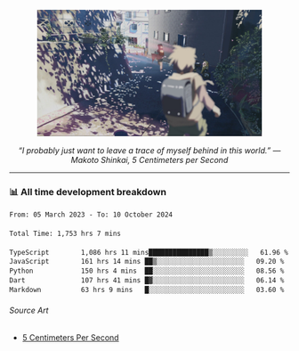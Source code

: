 <p align="center"><img src="asset/header.jpg" width="80%"/></p>
<p align="center"><i>“I probably just want to leave a trace of myself behind in this world.” ― Makoto Shinkai, 5 Centimeters per Second</i></p>

---
<!--
<details>
  <summary>📃 My Resume</summary>

### Education

- 📖 **Computer Science**\
📆 10/2021 - present\
📍 **Thang Long University** - Hoang Mai, Hanoi, Vietnam

### Experience

<img align="right" src="https://img.shields.io/badge/Figma-F24E1E?style=flat&logo=figma&logoColor=white"/>
<img align="right" src="https://img.shields.io/badge/node.js-6DA55F?style=flat&logo=node.js&logoColor=white"/>
<img align="right" src="https://img.shields.io/badge/Next.js-black?style=flat&logo=next.js&logoColor=white"/>
<img align="right" src="https://img.shields.io/badge/TypeScript-007ACC?style=flat&logo=typescript&logoColor=white"/>


- 👨‍💻 **Frontend Web Intern**\
📆 07/2023 - present\
📍 **MQ ICT Solutions** - Hoang Mai, Hanoi, Vietnam
</details> 
-->

### 📊 All time development breakdown

<!--START_SECTION:waka-->

```txt
From: 05 March 2023 - To: 10 October 2024

Total Time: 1,753 hrs 7 mins

TypeScript        1,086 hrs 11 mins███████████████▒░░░░░░░░░   61.96 %
JavaScript        161 hrs 14 mins ██▒░░░░░░░░░░░░░░░░░░░░░░   09.20 %
Python            150 hrs 4 mins  ██░░░░░░░░░░░░░░░░░░░░░░░   08.56 %
Dart              107 hrs 41 mins █▓░░░░░░░░░░░░░░░░░░░░░░░   06.14 %
Markdown          63 hrs 9 mins   █░░░░░░░░░░░░░░░░░░░░░░░░   03.60 %
```

<!--END_SECTION:waka-->

###### Source Art

-  [5 Centimeters Per Second](https://wallhaven.cc/w/nrowq1)


